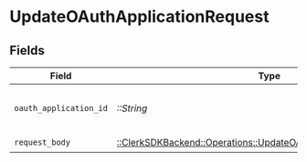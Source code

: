 # UpdateOAuthApplicationRequest


## Fields

| Field                                                                                                                            | Type                                                                                                                             | Required                                                                                                                         | Description                                                                                                                      |
| -------------------------------------------------------------------------------------------------------------------------------- | -------------------------------------------------------------------------------------------------------------------------------- | -------------------------------------------------------------------------------------------------------------------------------- | -------------------------------------------------------------------------------------------------------------------------------- |
| `oauth_application_id`                                                                                                           | *::String*                                                                                                                       | :heavy_check_mark:                                                                                                               | The ID of the OAuth application to update                                                                                        |
| `request_body`                                                                                                                   | [::ClerkSDKBackend::Operations::UpdateOAuthApplicationRequestBody](../../models/operations/updateoauthapplicationrequestbody.md) | :heavy_check_mark:                                                                                                               | N/A                                                                                                                              |